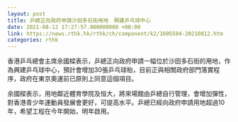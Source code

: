 ```yaml
---
layout: post
title: 乒總正向政府申請沙田多石街用地　興建乒乓球中心
date: 2021-08-12 17:27:57.000000000 +08:00
link: https://news.rthk.hk/rthk/ch/component/k2/1605584-20210812.htm
categories: rthk
---
```


香港乒乓總會主席余國樑表示，乒總正向政府申請一幅位於沙田多石街的用地，作為興建乒乓球中心，預計會增加30張乒乓球枱，目前正與相關政府部門落實程序，政府在東京奧運前已原則上同意這個項目。

余國樑表示，用地鄰近體育學院及恒大，將來場館由乒總自行管理，會增加彈性，對香港青少年運動員發展會更好，可提高水平。乒總已經向政府申請用地超過10年，希望工程在今年開始，明年啟用。
